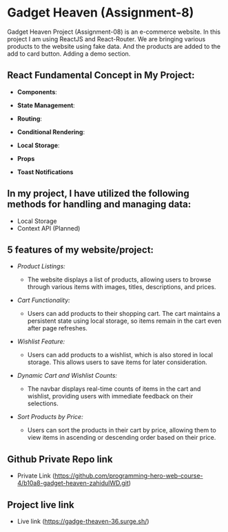 
# Gadget Heaven (Assignment-8)

Gadget Heaven Project (Assignment-08) is an e-commerce website. In this project I am using ReactJS and React-Router.
We are bringing various products to the website using fake data. And the products are added to the add to card button. Adding a demo section.


## React Fundamental Concept in My Project:

- **Components**:


- **State Management**:


- **Routing**:


- **Conditional Rendering**:


- **Local Storage**:


- **Props**



- **Toast Notifications**




## In my project, I have utilized the following methods for handling and managing data:
- Local Storage
- Context API (Planned)

## 5 features of my website/project:
- *Product Listings:*
    - The website displays a list of products, allowing users to browse through various items with images, titles, descriptions, and prices.

- *Cart Functionality:*
    - Users can add products to their shopping cart. The cart maintains a persistent state using local storage, so items remain in the cart even after page refreshes.

- *Wishlist Feature:*
    - Users can add products to a wishlist, which is also stored in local storage. This allows users to save items for later consideration.

- *Dynamic Cart and Wishlist Counts:*
    - The navbar displays real-time counts of items in the cart and wishlist, providing users with immediate feedback on their selections.

- *Sort Products by Price:*
    - Users can sort the products in their cart by price, allowing them to view items in ascending or descending order based on their price.


## Github Private Repo link
- Private Link (https://github.com/programming-hero-web-course-4/b10a8-gadget-heaven-zahidulWD.git)

## Project live link
- Live link (https://gadge-theaven-36.surge.sh/)

